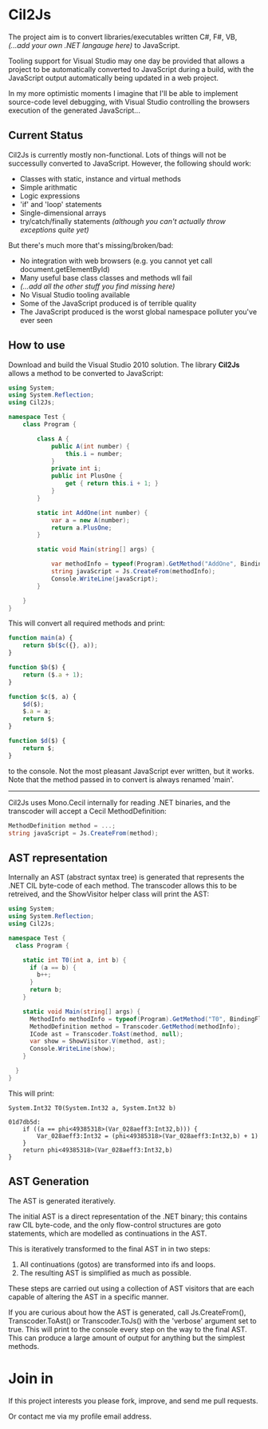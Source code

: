 Cil2Js
======

The project aim is to convert libraries/executables written C#, F#, VB, *(...add your own .NET langauge here)*
to JavaScript.

Tooling support for Visual Studio may one day be provided that allows a project to be automatically converted to JavaScript
during a build, with the JavaScript output automatically being updated in a web project.

In my more optimistic moments I imagine that I'll be able to implement source-code level debugging,
with Visual Studio controlling the browsers execution of the generated JavaScript...

Current Status
--------------

Cil2Js is currently mostly non-functional. Lots of things will not be successully converted to JavaScript.
However, the following should work:

- Classes with static, instance and virtual methods
- Simple arithmatic
- Logic expressions
- 'if' and 'loop' statements
- Single-dimensional arrays
- try/catch/finally statements *(although you can't actually throw exceptions quite yet)*

But there's much more that's missing/broken/bad:

- No integration with web browsers (e.g. you cannot yet call document.getElementById)
- Many useful base class classes and methods wll fail
- *(...add all the other stuff you find missing here)*
- No Visual Studio tooling available
- Some of the JavaScript produced is of terrible quality
- The JavaScript produced is the worst global namespace polluter you've ever seen

How to use
----------
Download and build the Visual Studio 2010 solution.
The library **Cil2Js** allows a method to be converted to JavaScript:

``` C#
using System;
using System.Reflection;
using Cil2Js;

namespace Test {
    class Program {

        class A {
            public A(int number) {
                this.i = number;
            }
            private int i;
            public int PlusOne {
                get { return this.i + 1; }
            }
        }

        static int AddOne(int number) {
            var a = new A(number);
            return a.PlusOne;
        }

        static void Main(string[] args) {

            var methodInfo = typeof(Program).GetMethod("AddOne", BindingFlags.NonPublic | BindingFlags.Static);
            string javaScript = Js.CreateFrom(methodInfo);
            Console.WriteLine(javaScript);
	    }

    }
}
```

This will convert all required methods and print:

``` JavaScript
function main(a) {
    return $b($c({}, a));
}

function $b($) {
    return ($.a + 1);
}

function $c($, a) {
    $d($);
    $.a = a;
    return $;
}

function $d($) {
    return $;
}
```

to the console. Not the most pleasant JavaScript ever written, but it works. Note that the method passed
in to convert is always renamed 'main'.

----

Cil2Js uses Mono.Cecil internally for reading .NET binaries, and the transcoder will accept a
Cecil MethodDefinition:

``` C#
MethodDefinition method = ...;
string javaScript = Js.CreateFrom(method);
```

AST representation
------------------

Internally an AST (abstract syntax tree) is generated that represents the .NET CIL byte-code of each method.
The transcoder allows this to be retreived, and the ShowVisitor helper class will print the AST:

``` C#
using System;
using System.Reflection;
using Cil2Js;

namespace Test {
  class Program {

    static int T0(int a, int b) {
      if (a == b) {
        b++;
      }
      return b;
    }

    static void Main(string[] args) {
      MethodInfo methodInfo = typeof(Program).GetMethod("T0", BindingFlags.NonPublic|BindingFlags.Static);
      MethodDefinition method = Transcoder.GetMethod(methodInfo);
      ICode ast = Transcoder.ToAst(method, null);
      var show = ShowVisitor.V(method, ast);
      Console.WriteLine(show);
	}

  }
}
```

This will print:

```
System.Int32 T0(System.Int32 a, System.Int32 b)

01d7db5d:
    if ((a == phi<49385318>(Var_028aeff3:Int32,b))) {
        Var_028aeff3:Int32 = (phi<49385318>(Var_028aeff3:Int32,b) + 1)
    }
    return phi<49385318>(Var_028aeff3:Int32,b)
}
```

AST Generation
--------------

The AST is generated iteratively.

The initial AST is a direct representation of the .NET binary;
this contains raw CIL byte-code, and the only flow-control structures are goto statements, which are
modelled as continuations in the AST.

This is iteratively transformed to the final AST in in two steps:

1. All continuations (gotos) are transformed into ifs and loops.
2. The resulting AST is simplified as much as possible.

These steps are carried out using a collection of AST visitors that are each
capable of altering the AST in a specific manner.

If you are curious about how the AST is generated, call Js.CreateFrom(), Transcoder.ToAst() or Transcoder.ToJs()
with the 'verbose' argument set to true. This will print to the console every step on the way to
the final AST. This can produce a large amount of output for anything but the simplest methods.

Join in
=======

If this project interests you please fork, improve, and send me pull requests.

Or contact me via my profile email address.
